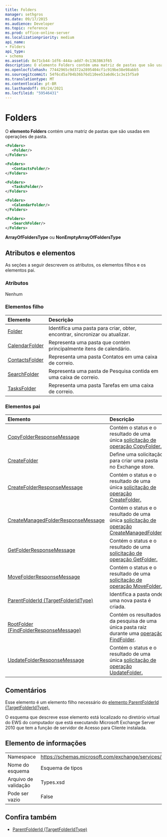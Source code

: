 ```yaml
---
title: Folders
manager: sethgros
ms.date: 09/17/2015
ms.audience: Developer
ms.topic: reference
ms.prod: office-online-server
ms.localizationpriority: medium
api_name:
- Folders
api_type:
- schema
ms.assetid: 8e71cb44-1df6-444a-add7-0c1363863f65
description: O elemento Folders contém uma matriz de pastas que são usadas em operações de pasta.
ms.openlocfilehash: 77442965c9d372a2895404cf1c919be38e98abb5
ms.sourcegitcommit: 54f6cd5a704b36b76d110ee53a6d6c1c3e15f5a9
ms.translationtype: MT
ms.contentlocale: pt-BR
ms.lasthandoff: 09/24/2021
ms.locfileid: "59546431"
---
```

# <a name="folders"></a>Folders

O **elemento Folders** contém uma matriz de pastas que são usadas em operações de pasta. 
  
```xml
<Folders>
   <Folder/>
</Folders>
```

```xml
<Folders>
   <ContactsFolder/> 
</Folders>
```

```xml
<Folders>
   <TasksFolder/>
</Folders>
```

```xml
<Folders>
   <CalendarFolder/>
</Folders>
```

```xml
<Folders>
   <SearchFolder/> 
</Folders>
```

**ArrayOfFoldersType** ou **NonEmptyArrayOfFoldersType**

## <a name="attributes-and-elements"></a>Atributos e elementos

As seções a seguir descrevem os atributos, os elementos filhos e os elementos pai.
  
### <a name="attributes"></a>Atributos

Nenhum
  
### <a name="child-elements"></a>Elementos filho

|**Elemento**|**Descrição**|
|:-----|:-----|
|[Folder](folder.md) <br/> |Identifica uma pasta para criar, obter, encontrar, sincronizar ou atualizar.  <br/> |
|[CalendarFolder](calendarfolder.md) <br/> |Representa uma pasta que contém principalmente itens de calendário.  <br/> |
|[ContactsFolder](contactsfolder.md) <br/> |Representa uma pasta Contatos em uma caixa de correio.  <br/> |
|[SearchFolder](searchfolder.md) <br/> |Representa uma pasta de Pesquisa contida em uma caixa de correio.  <br/> |
|[TasksFolder](tasksfolder.md) <br/> |Representa uma pasta Tarefas em uma caixa de correio.  <br/> |
   
### <a name="parent-elements"></a>Elementos pai

|**Elemento**|**Descrição**|
|:-----|:-----|
|[CopyFolderResponseMessage](copyfolderresponsemessage.md) <br/> |Contém o status e o resultado de uma única [solicitação de operação CopyFolder.](copyfolder-operation.md)  <br/> |
|[CreateFolder](createfolder.md) <br/> |Define uma solicitação para criar uma pasta no Exchange store.  <br/> |
|[CreateFolderResponseMessage](createfolderresponsemessage.md) <br/> |Contém o status e o resultado de uma única [solicitação de operação CreateFolder.](createfolder-operation.md)  <br/> |
|[CreateManagedFolderResponseMessage](createmanagedfolderresponsemessage.md) <br/> |Contém o status e o resultado de uma única [solicitação de operação CreateManagedFolder.](createmanagedfolder-operation.md)  <br/> |
|[GetFolderResponseMessage](getfolderresponsemessage.md) <br/> |Contém o status e o resultado de uma [solicitação de operação GetFolder.](getfolder-operation.md)  <br/> |
|[MoveFolderResponseMessage](movefolderresponsemessage.md) <br/> |Contém o status e o resultado de uma [solicitação de operação MoveFolder.](movefolder-operation.md)  <br/> |
|[ParentFolderId (TargetFolderIdType)](parentfolderid-targetfolderidtype.md) <br/> |Identifica a pasta onde uma nova pasta é criada.  <br/> |
|[RootFolder (FindFolderResponseMessage)](rootfolder-findfolderresponsemessage.md) <br/> |Contém os resultados da pesquisa de uma única pasta raiz durante uma [operação FindFolder](findfolder-operation.md).  <br/> |
|[UpdateFolderResponseMessage](updatefolderresponsemessage.md) <br/> |Contém o status e o resultado de uma única [solicitação de operação UpdateFolder.](updatefolder-operation.md)  <br/> |
   
## <a name="remarks"></a>Comentários

Esse elemento é um elemento filho necessário do [elemento ParentFolderId (TargetFolderIdType).](parentfolderid-targetfolderidtype.md) 
  
O esquema que descreve esse elemento está localizado no diretório virtual do EWS do computador que está executando Microsoft Exchange Server 2010 que tem a função de servidor de Acesso para Cliente instalada.
  
## <a name="element-information"></a>Elemento de informações

|||
|:-----|:-----|
|Namespace  <br/> |https://schemas.microsoft.com/exchange/services/2006/types  <br/> |
|Nome do esquema  <br/> |Esquema de tipos  <br/> |
|Arquivo de validação  <br/> |Types.xsd  <br/> |
|Pode ser vazio  <br/> |False  <br/> |
   
## <a name="see-also"></a>Confira também

- [ParentFolderId (TargetFolderIdType)](parentfolderid-targetfolderidtype.md)

